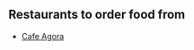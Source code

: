 ## Restaurants to order food from

- [Cafe Agora](https://www.yelp.com/biz/cafe-agora-midtown-atlanta)